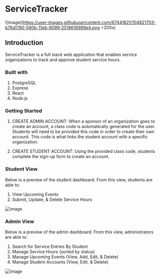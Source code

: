 # ServiceTracker 
![image](https://user-images.githubusercontent.com/67441821/104821703-b76a1780-580b-11eb-9099-2518616989e4.png =200x)



## Introduction

ServiceTracker is a full stack web application that enables service organizations to track and approve student service hours. 

### Built with

1. PostgreSQL
2. Express
3. React
4. Node.js

### Getting Started
1. CREATE ADMIN ACCOUNT:
    When a sponsor of an organization goes to create an account, a class code is automatically generated for the user. Students will need to be provided this code in order to create their own account. This code is what links the student account with a specific organization. 

2. CREATE STUDENT  ACCOUNT:
    Using the provided class code, students complete the sign-up form to create an account. 


### Student View
Below is a preview of the student dashboard. From this view, students are able to:
1. View Upcoming Events
2. Submit, Update, & Delete Service Hours 

![image](https://user-images.githubusercontent.com/67441821/105642306-02f97280-5e57-11eb-811b-fd1f62a1cf38.png)



### Admin View
Below is a preview of the admin dashboard. From this view, administrators are able to:
1. Search for Service Entries By Student
2. Manage Service Hours (sorted by status)
3. Manage Upcoming Events (View, Add, Edit, & Delete)
4. Manage Student Accounts (View, Edit, & Delete)

![image](https://user-images.githubusercontent.com/67441821/105642154-f9bbd600-5e55-11eb-971f-f15db765a309.png)


